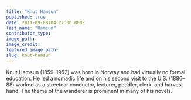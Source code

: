 ```yaml
---
title: "Knut Hamsun"
published: true
date: 2011-09-08T04:22:00.000Z
last_name: "Hamsun"
contributor_type:
image_path:
image_credit:
featured_image_path:
slug: knut-hamsun
---
```


Knut Hamsun (1859–1952) was born in Norway and had virtually no formal education. He led a nomadic life and on his second visit to the U.S. (1886–88) worked as a streetcar conductor, lecturer, peddler, clerk, and harvest hand. The theme of the wanderer is prominent in many of his novels.


